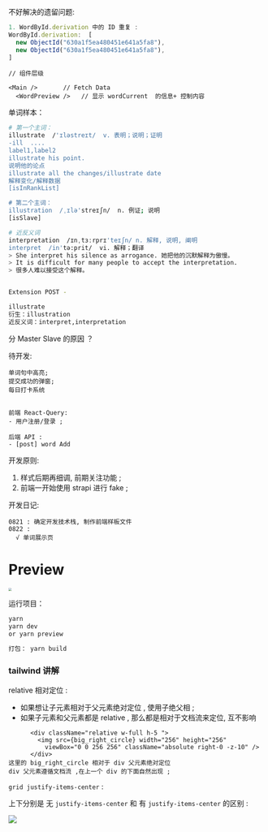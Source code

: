 不好解决的遗留问题: 

```js
1. WordById.derivation 中的 ID 重复 : 
WordById.derivation:  [
  new ObjectId("630a1f5ea480451e641a5fa8"),
  new ObjectId("630a1f5ea480451e641a5fa8"),
]
```



```React
// 组件层级

<Main />       // Fetch Data
  <WordPreview />   // 显示 wordCurrent  的信息+ 控制内容

```



单词样本：

```bash
# 第一个主词：
illustrate  /'ɪləstreɪt/  v. 表明；说明；证明
-ill  ....
label1,label2
illustrate his point. 
说明他的论点
illustrate all the changes/illustrate date
解释变化/解释数据
[isInRankList]

# 第二个主词：
illustration  /ˌɪlə'streɪʃn/  n. 例证; 说明
[isSlave]

# 近反义词
interpretation  /ɪnˌtɜːrprɪ'teɪʃn/ n. 解释, 说明, 阐明
interpret  /in'tə:prit/  vi. 解释；翻译
> She interpret his silence as arrogance. 她把他的沉默解释为傲慢。
> It is difficult for many people to accept the interpretation.
> 很多人难以接受这个解释。


Extension POST -

illustrate
衍生：illustration
近反义词：interpret,interpretation
```



分 Master Slave 的原因 ？ 



待开发:

```
单词句中高亮;
提交成功的弹窗;
每日打卡系统


前端 React-Query:
- 用户注册/登录 ;

后端 API : 
- [post] word Add
```





开发原则: 

1. 样式后期再细调, 前期关注功能 ; 
2. 前端一开始使用 strapi 进行 fake ;



开发日记: 

```
0821 : 确定开发技术栈, 制作前端样板文件
0822 : 
  √ 单词展示页
```







# Preview

<img src="http://imagesoda.oss-cn-beijing.aliyuncs.com/Sodaoo/2022-06-28-144156.png" style="zoom:40%;" />

运行项目：

```bash
yarn
yarn dev
or yarn preview

打包： yarn build
```





### tailwind 讲解 

relative 相对定位 : 

- 如果想让子元素相对于父元素绝对定位 , 使用子绝父相 ; 
- 如果子元素和父元素都是 relative , 那么都是相对于文档流来定位, 互不影响

```react
      <div className="relative w-full h-5 ">
        <img src={big_right_circle} width="256" height="256"
          viewBox="0 0 256 256" className="absolute right-0 -z-10" />
      </div>
这里的 big_right_circle 相对于 div 父元素绝对定位
div 父元素遵循文档流 ,在上一个 div 的下面自然出现 ;
```



  

`grid justify-items-center` : 

上下分别是 无 `justify-items-center`  和 有 `justify-items-center`  的区别 : 

![](http://imagesoda.oss-cn-beijing.aliyuncs.com/Sodaoo/2022-06-29-020406.png)
